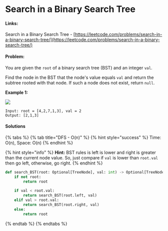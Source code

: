 # Search in a Binary Search Tree

#### Links:

Search in a Binary Search Tree - [https://leetcode.com/problems/search-in-a-binary-search-tree/](https://leetcode.com/problems/search-in-a-binary-search-tree/)

#### Problem:

You are given the `root` of a binary search tree (BST) and an integer `val`.

Find the node in the BST that the node's value equals `val` and return the subtree rooted with that node. If such a node does not exist, return `null`.

**Example 1:**

![](https://assets.leetcode.com/uploads/2021/01/12/tree1.jpg)

```
Input: root = [4,2,7,1,3], val = 2
Output: [2,1,3]
```

#### Solutions

{% tabs %}
{% tab title="DFS - O(n)" %}
{% hint style="success" %}
Time: O(n), Space: O(n)
{% endhint %}

{% hint style="info" %}
**Hint:** BST rules is left is lower and right is greater than the current node value. So, just compare if `val` is lower than `root.val` then go left, otherwise, go right.
{% endhint %}

```python
def search_BST(root: Optional[TreeNode], val: int) -> Optional[TreeNode]:
    if not root:
        return root
    
    if val < root.val:
        return search_BST(root.left, val)
    elif val > root.val:
        return search_BST(root.right, val)
    else:
        return root
```
{% endtab %}
{% endtabs %}
